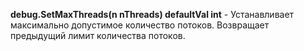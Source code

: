 
**debug.SetMaxThreads(n nThreads) defaultVal int** - Устанавливает максимально допустимое количество потоков. Возвращает предыдущий лимит количества потоков. 